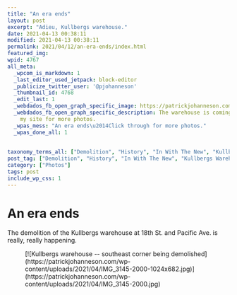 ```yaml
---
title: "An era ends"
layout: post
excerpt: "Adieu, Kullbergs warehouse."
date: 2021-04-13 00:38:11
modified: 2021-04-13 00:38:11
permalink: 2021/04/12/an-era-ends/index.html
featured_img: 
wpid: 4767
all_meta: 
  _wpcom_is_markdown: 1
  _last_editor_used_jetpack: block-editor
  _publicize_twitter_user: '@pjohanneson'
  _thumbnail_id: 4768
  _edit_last: 1
  _webdados_fb_open_graph_specific_image: https://patrickjohanneson.com/wp-content/uploads/2021/04/IMG_3083-2000.jpg
  _webdados_fb_open_graph_specific_description: The warehouse is coming down. Visit
    my site for more photos.
  _wpas_mess: "An era ends\u2014Click through for more photos."
  _wpas_done_all: 1
  
  
taxonomy_terms_all: ["Demolition", "History", "In With The New", "Kullbergs Warehouse", "Out With The Old", "Photos"]
post_tag: ["Demolition", "History", "In With The New", "Kullbergs Warehouse", "Out With The Old"]
category: ["Photos"]
tags: post
include_wp_css: 1
---
```


# An era ends

The demolition of the Kullbergs warehouse at 18th St. and Pacific Ave. is really, really happening.

<figure class="wp-block-image size-large">[![Kullbergs warehouse -- southeast corner being demolished](https://patrickjohanneson.com/wp-content/uploads/2021/04/IMG_3145-2000-1024x682.jpg)](https://patrickjohanneson.com/wp-content/uploads/2021/04/IMG_3145-2000.jpg)</figure>